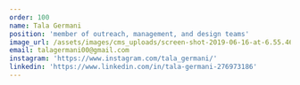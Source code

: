 ```yaml
---
order: 100
name: Tala Germani
position: 'member of outreach, management, and design teams'
image_url: /assets/images/cms_uploads/screen-shot-2019-06-16-at-6.55.46-pm.png
email: talagermani00@gmail.com
instagram: 'https://www.instagram.com/tala_germani/'
linkedin: 'https://www.linkedin.com/in/tala-germani-276973186'
---
```


